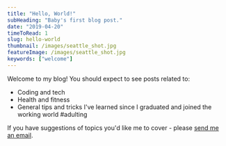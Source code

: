 ```yaml
---
title: "Hello, World!"
subHeading: "Baby's first blog post."
date: "2019-04-20"
timeToRead: 1
slug: hello-world
thumbnail: /images/seattle_shot.jpg
featureImage: /images/seattle_shot.jpg
keywords: ["welcome"]
---
```


Welcome to my blog! You should expect to see posts related to:

- Coding and tech
- Health and fitness
- General tips and tricks I've learned since I graduated and joined the working world #adulting

If you have suggestions of topics you'd like me to cover - please [send me an email](mailto:sarahjmorash@gmail.com).
